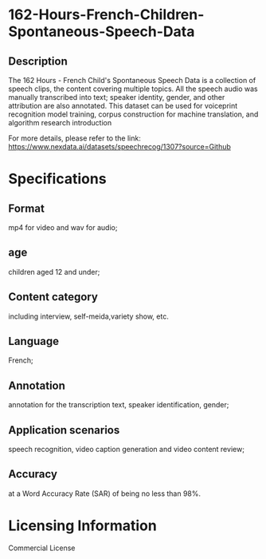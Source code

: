 # 162-Hours-French-Children-Spontaneous-Speech-Data

## Description
The 162 Hours - French Child's Spontaneous Speech Data is a collection of speech clips, the content covering multiple topics. All the speech audio was manually transcribed into text; speaker identity, gender, and other attribution are also annotated. This dataset can be used for voiceprint recognition model training, corpus construction for machine translation, and algorithm research introduction

For more details, please refer to the link: https://www.nexdata.ai/datasets/speechrecog/1307?source=Github

# Specifications
## Format
mp4 for video and wav for audio;
## age
children aged 12 and under;
## Content category
including interview, self-meida,variety show, etc.
## Language
French;
## Annotation
annotation for the transcription text, speaker identification, gender;
## Application scenarios
speech recognition, video caption generation and video content review;
## Accuracy
at a Word Accuracy Rate (SAR) of being no less than 98%.

# Licensing Information
Commercial License
